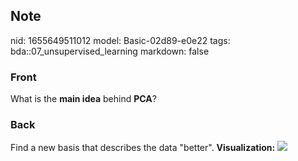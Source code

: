 ## Note
nid: 1655649511012
model: Basic-02d89-e0e22
tags: bda::07_unsupervised_learning
markdown: false

### Front
What is the <b>main idea</b> behind <b>PCA</b>?

### Back
Find a new basis that describes the data "better".
<b>Visualization:</b> <img src= 
"paste-7bc335c85db327687d28ae9afa0704fb58f94e49.jpg">
